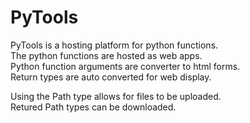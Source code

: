 # PyTools

PyTools is a hosting platform for python functions.  
The python functions are hosted as web apps.  
Python function arguments are converter to html forms.  
Return types are auto converted for web display.

Using the Path type allows for files to be uploaded.  
Retured Path types can be downloaded.  